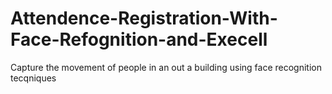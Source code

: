 # Attendence-Registration-With-Face-Refognition-and-Execell
Capture the movement of people in an out a building using face recognition tecqniques
